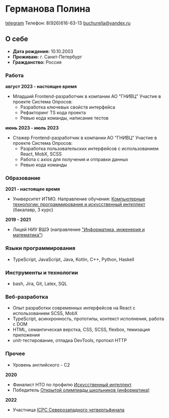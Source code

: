 # Германова Полина
[telegram](https://t.me/buchurella)
Телефон: 8(926)616-63-13
<buchurella@yandex.ru>

## О себе

* **Дата рождения:** 10.10.2003
* **Проживаю:** г. Санкт-Петербург
* **Гражданство:** Россия

### Работа

**август 2023 - настоящее время**

* Младший Frontend-разработчик в компании АО "ГНИВЦ"
Участие в проекте Система Опросов:
    - Разработка ключевых свойств интерфейса
    - Рефакторинг TS кода проекта
    - Ревью кода команды, написание тестов

**июнь 2023 - июль 2023**

* Стажер Frontend-разработчик в компании АО "ГНИВЦ"
Участие в проекте Система Опросов:
    - Разработка пользовательских интерфейсов с использованием React, MobX, SCSS
    - Работа с axios для получения и отправки данных
    - Ревью кода команды

### Образование

**2021 - настоящее время**

* Университет ИТМО. Направление обучения: [Компьютерные технологии: программирование и искусственный интеллект ](https://abit.itmo.ru/program/15997/) (бакалавр, 3 курс)

**2019 - 2021**

* Лицей НИУ ВШЭ 
(направление ["Информатика, инженерия и математика"](https://school.hse.ru/math))

### Языки программирования
* TypeScript, JavaScript, Java, Kotlin, C++, Python, Haskell

### Инструменты и технологии
* bash, Jira, Git, Latex, SQL

### Веб-разработка
* Опыт разработки современных интерфейсов на React с использованием SCSS, MobX
* TypeScript, асинхронность, прототипы, контекст исполнения, работа с DOM
* HTML, семантическая верстка, CSS, SCSS, flexbox, темизация приложения
* unit-тестирование, отладка DevTools, протокл HTTP

### Прочее
* Уровень английского - С2

**2020**
* Финалист НТО по профилю [Искусственный интеллект](https://ntcontest.ru/tracks/nto-school/proekt-po-iskusstvennomu-intellektu/iskusstvennyy-intellekt/)
* Победитель [Открытой олимпиады школьников (информатика)](https://olymp.itmo.ru/p/inf/3606)

**2022**
* Участница [ICPC Северозападного четвертьфинала](https://neerc.ifmo.ru/subregions/northern.html)

